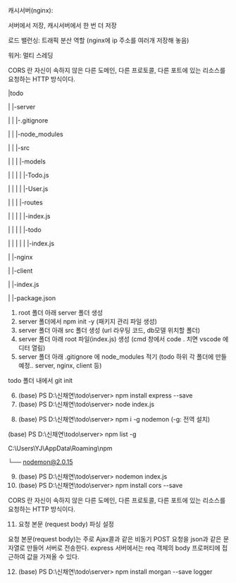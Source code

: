 캐시서버(nginx):

서버에서 저장, 캐시서버에서 한 번 더 저장

로드 밸런싱: 트래픽 분산 역할 (nginx에 ip 주소를 여러개 저장해 놓음)

워커: 멀티 스레딩

CORS 란 자신이 속하지 않은 다른 도메인, 다른 프로토콜, 다른 포트에 있는 리소스를 요청하는 HTTP 방식이다. 


|todo

| |-server

| | |-.gitignore

| | |-node_modules

| | |-src

| | | |-models

| | | | |-Todo.js

| | | | |-User.js

| | | |-routes

| | | | |-index.js

| | | | |-todo

| | | | | |-index.js

| |-nginx

| |-client

| |-index.js

| |-package.json


1. root 폴더 아래 server 폴더 생성
2. server 폴더에서 npm init -y (패키지 관리 파일 생성)
3. server 폴더 아래 src 폴더 생성 (url 라우팅 코드, db모델 위치할 폴더)
4. server 폴더 아래 root 파일(index.js) 생성 (cmd 창에서 code . 치면 vscode 에디터 열림)
5. server 폴더 아래 .gitignore 에 node_modules 적기 (todo 하위 각 폴더에 만들 예정.. server, nginx, client 등)

todo 폴더 내에서 git init

6. (base) PS D:\신채연\todo\server> npm install express --save
7. (base) PS D:\신채연\todo\server> node index.js

<!-- * 포트가 이미 사용중인 경우이거나 서버가 비정상적으로 종료된 경우 에러 처리
리눅스 - sudo fuser -k 5000/tcp (자신의 서버 포트번호 사용) -->

8. (base) PS D:\신채연\todo\server> npm i -g nodemon  (-g: 전역 설치)

(base) PS D:\신채연\todo\server> npm list -g

C:\Users\YJ\AppData\Roaming\npm

└── nodemon@2.0.15

9. (base) PS D:\신채연\todo\server> nodemon index.js
10. (base) PS D:\신채연\todo\server> npm install cors --save

CORS 란 자신이 속하지 않은 다른 도메인, 다른 프로토콜, 다른 포트에 있는 리소스를 요청하는 HTTP 방식이다. 

11. 요청 본문 (request body) 파싱 설정

요청 본문(request body)는 주로 Ajax콜과 같은 비동기 POST 요청을 json과 같은 문자열로 만들어 서버로 전송한다. express 서버에서는 req 객체의 body 프로퍼티에 접근하여 값을 가져올 수 있다.


12. (base) PS D:\신채연\todo\server> npm install morgan --save
logger